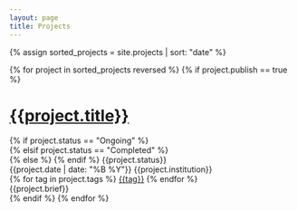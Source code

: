 ```yaml
---
layout: page
title: Projects
---
```


{% assign sorted_projects = site.projects | sort: "date" %}

<div class="projects">
    {% for project in sorted_projects reversed %}
    {% if project.publish == true %}
    <div class="project-item card">
        <div class="project-header">
            <h1 class="project-title">
                <a href="{{site.baseurl}}{{project.url}}">{{project.title}}</a>
            </h1>
            {% if project.status == "Ongoing" %}
            <div class="ribbon status-ongoing">
            {% elsif project.status == "Completed" %}
            <div class="ribbon status-complete">
            {% else %} {% endif %}
                <span>
                    {{project.status}}
                </span>
            </div>
        </div>
        <div>
            <!--<span>{{project.guide}}</span>-->
            <span>{{project.date | date: "%B %Y"}}</span>
            <span>{{project.institution}}</span>
            <!--<span>{{project.course}}</span>-->
        </div>
        <div>
            {% for tag in project.tags %}
            <a class="chip tag" href="{{site.baseurl}}/projects/tags/#{{tag | slugify: 'pretty'}}">{{tag}}</a>
            {% endfor %}
        </div>
        <div>
        {{project.brief}}
        </div>
    </div>
    {% endif %}
    {% endfor %}
</div>
